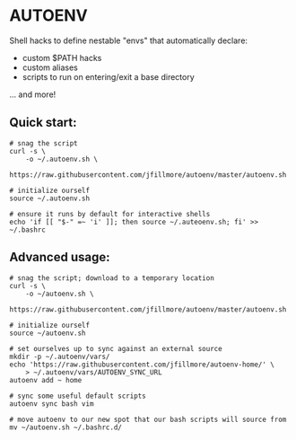 # AUTOENV

Shell hacks to define nestable "envs" that automatically declare:

- custom $PATH hacks
- custom aliases
- scripts to run on entering/exit a base directory

... and more!


## Quick start:

```
# snag the script
curl -s \
    -o ~/.autoenv.sh \
    https://raw.githubusercontent.com/jfillmore/autoenv/master/autoenv.sh

# initialize ourself
source ~/.autoenv.sh

# ensure it runs by default for interactive shells
echo 'if [[ "$-" =~ 'i' ]]; then source ~/.auteoenv.sh; fi' >> ~/.bashrc
```


## Advanced usage:

```
# snag the script; download to a temporary location
curl -s \
    -o ~/autoenv.sh \
    https://raw.githubusercontent.com/jfillmore/autoenv/master/autoenv.sh

# initialize ourself
source ~/autoenv.sh

# set ourselves up to sync against an external source
mkdir -p ~/.autoenv/vars/
echo 'https://raw.githubusercontent.com/jfillmore/autoenv-home/' \
    > ~/.autoenv/vars/AUTOENV_SYNC_URL
autoenv add ~ home

# sync some useful default scripts
autoenv sync bash vim

# move autoenv to our new spot that our bash scripts will source from
mv ~/autoenv.sh ~/.bashrc.d/
```
